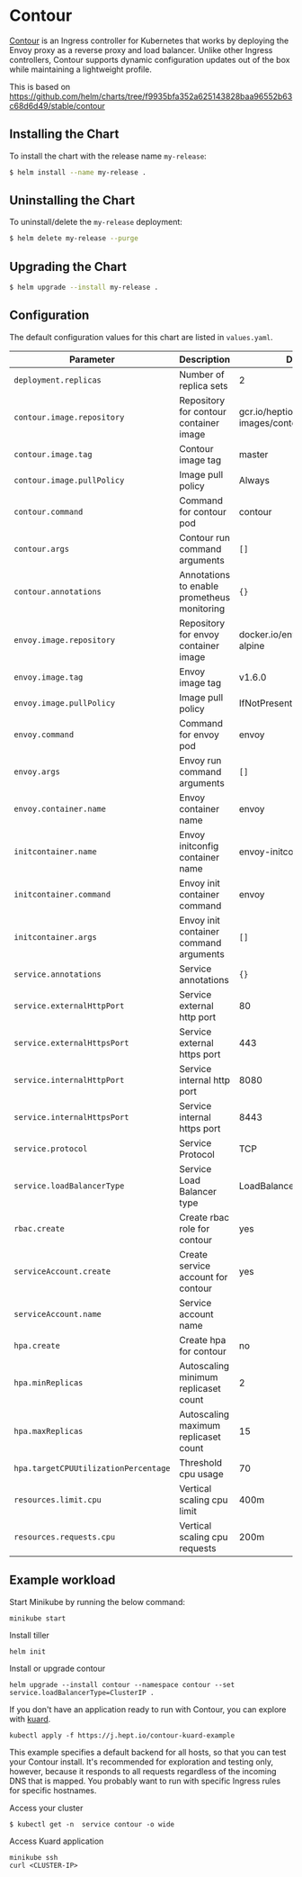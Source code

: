 # Contour

[Contour](https://github.com/heptio/contour) is an Ingress controller for Kubernetes that works by deploying the Envoy proxy as a reverse proxy and load balancer. Unlike other Ingress controllers, Contour supports dynamic configuration updates out of the box while maintaining a lightweight profile.

This is based on https://github.com/helm/charts/tree/f9935bfa352a625143828baa96552b63c68d6d49/stable/contour

## Installing the Chart

To install the chart with the release name `my-release`:

```bash
$ helm install --name my-release .
```

## Uninstalling the Chart

To uninstall/delete the `my-release` deployment:

```bash
$ helm delete my-release --purge
```

## Upgrading the Chart

```bash
$ helm upgrade --install my-release .
```

## Configuration

The default configuration values for this chart are listed in `values.yaml`.

| Parameter                            | Description                                 | Default                           |
| ------------------------------------ | ------------------------------------------- | --------------------------------- |
| `deployment.replicas`                | Number of replica sets                      | 2                                 |
| `contour.image.repository`           | Repository for contour container image      | gcr.io/heptio-images/contour      |
| `contour.image.tag`                  | Contour image tag                           | master                            |
| `contour.image.pullPolicy`           | Image pull policy                           | Always                            |
| `contour.command`                    | Command for contour pod                     | contour                           |
| `contour.args`                       | Contour run command arguments               | `[]`                              |
| `contour.annotations`                | Annotations to enable prometheus monitoring | `{}`                              |
| `envoy.image.repository`             | Repository for envoy container image        | docker.io/envoyproxy/envoy-alpine |
| `envoy.image.tag`                    | Envoy image tag                             | v1.6.0                            |
| `envoy.image.pullPolicy`             | Image pull policy                           | IfNotPresent                      |
| `envoy.command`                      | Command for envoy pod                       | envoy                             |
| `envoy.args`                         | Envoy run command arguments                 | `[]`                              |
| `envoy.container.name`               | Envoy container name                        | envoy                             |
| `initcontainer.name`                 | Envoy initconfig container name             | envoy-initconfg                   |
| `initcontainer.command`              | Envoy init container command                | envoy                             |
| `initcontainer.args`                 | Envoy init container command arguments      | `[]`                              |
| `service.annotations`                | Service annotations                         | `{}`                              |
| `service.externalHttpPort`           | Service external http port                  | 80                                |
| `service.externalHttpsPort`          | Service external https port                 | 443                               |
| `service.internalHttpPort`           | Service internal http port                  | 8080                              |
| `service.internalHttpsPort`          | Service internal https port                 | 8443                              |
| `service.protocol`                   | Service Protocol                            | TCP                               |
| `service.loadBalancerType`           | Service Load Balancer type                  | LoadBalancer                      |
| `rbac.create`                        | Create rbac role for contour                | yes                               |
| `serviceAccount.create`              | Create service account for contour          | yes                               |
| `serviceAccount.name`                | Service account name                        |                                   |
| `hpa.create`                         | Create hpa for contour                      | no                                |
| `hpa.minReplicas`                    | Autoscaling minimum replicaset count        | 2                                 |
| `hpa.maxReplicas`                    | Autoscaling maximum replicaset count        | 15                                |
| `hpa.targetCPUUtilizationPercentage` | Threshold cpu usage                         | 70                                |
| `resources.limit.cpu`                | Vertical scaling cpu limit                  | 400m                              |
| `resources.requests.cpu`             | Vertical scaling cpu requests               | 200m                              |

## Example workload

Start Minikube by running the below command:

```
minikube start
```

Install tiller

```
helm init
```

Install or upgrade contour

```
helm upgrade --install contour --namespace contour --set service.loadBalancerType=ClusterIP .
```

If you don't have an application ready to run with Contour, you can explore with [kuard](https://github.com/kubernetes-up-and-running/kuard).

```
kubectl apply -f https://j.hept.io/contour-kuard-example
```

This example specifies a default backend for all hosts, so that you can test your Contour install. It's recommended for exploration and testing only, however, because it responds to all requests regardless of the incoming DNS that is mapped. You probably want to run with specific Ingress rules for specific hostnames.

Access your cluster

```
$ kubectl get -n  service contour -o wide
```

Access Kuard application

```
minikube ssh
curl <CLUSTER-IP>
```
